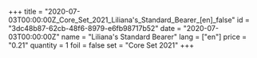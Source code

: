 +++
title = "2020-07-03T00:00:00Z_Core_Set_2021_Liliana's_Standard_Bearer_[en]_false"
id = "3dc48b87-62cb-48f6-8979-e6fb98717b52"
date = "2020-07-03T00:00:00Z"
name = "Liliana's Standard Bearer"
lang = ["en"]
price = "0.21"
quantity = 1
foil = false
set = "Core Set 2021"
+++
